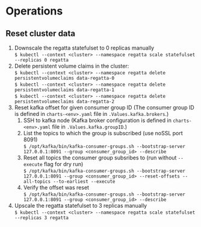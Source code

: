 # Operations

## Reset cluster data

1. Downscale the regatta statefulset to 0 replicas manually\
   `$ kubectl --context <cluster> --namespace regatta scale statefulset --replicas 0 regatta`
2. Delete persistent volume claims in the cluster:\
   `$ kubectl --context <cluster> --namespace regatta delete persistentvolumeclaims data-regatta-0`\
   `$ kubectl --context <cluster> --namespace regatta delete persistentvolumeclaims data-regatta-1`\
   `$ kubectl --context <cluster> --namespace regatta delete persistentvolumeclaims data-regatta-2`
3. Reset kafka offset for given consumer group ID (The consumer group ID is defined in `charts-<env>.yaml` file
   in `.Values.kafka.brokers`.)
    1. SSH to kafka node (Kafka broker configuration is defined in `charts-<env>.yaml` file in `.Values.kafka.groupID`.)
    2. List the topics to which the group is subscribed (use noSSL port 8091)\
       `$ /opt/kafka/bin/kafka-consumer-groups.sh --bootstrap-server 127.0.0.1:8091 --group <consumer_group_id> --describe`
    3. Reset all topics the consumer group subsribes to (run without `--execute` flag for dry run)\
       `$ /opt/kafka/bin/kafka-consumer-groups.sh --bootstrap-server 127.0.0.1:8091 --group <consumer_group_id> --reset-offsets --all-topics --to-earliest --execute`
    4. Verify the offset was reset\
       `$ /opt/kafka/bin/kafka-consumer-groups.sh --bootstrap-server 127.0.0.1:8091 --group <consumer_group_id> --describe`
4. Upscale the regatta statefulset to 3 replicas manually\
   `$ kubectl --context <cluster> --namespace regatta scale statefulset --replicas 3 regatta`
